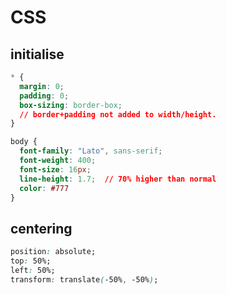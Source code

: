 # CSS

## initialise
```css
* {
  margin: 0;
  padding: 0;
  box-sizing: border-box; 
  // border+padding not added to width/height.
}

body {
  font-family: "Lato", sans-serif;
  font-weight: 400;
  font-size: 16px;
  line-height: 1.7;  // 70% higher than normal
  color: #777
}
```

## centering

```css
position: absolute;
top: 50%;
left: 50%;
transform: translate(-50%, -50%);

```

```css


```

```css


```

```css


```

```css


```